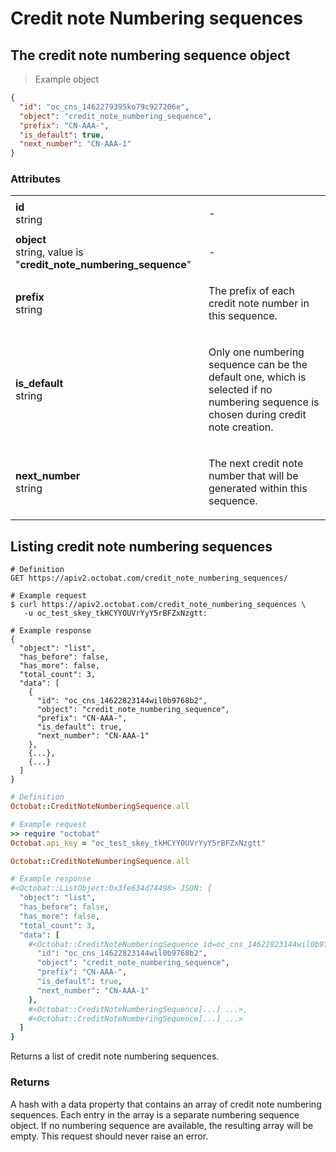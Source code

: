 # Credit note Numbering sequences
## The credit note numbering sequence object

> Example object

```json
{
  "id": "oc_cns_1462279395ko79c927206e",
  "object": "credit_note_numbering_sequence",
  "prefix": "CN-AAA-",
  "is_default": true,
  "next_number": "CN-AAA-1"
}
```

### Attributes
<table>
  <tbody>
    <tr class="first-row">
      <td class="attribute"><strong>id</strong><br/><span class="details">string</span></td>
      <td><p>-</p></td>
    </tr>
    <tr>
      <td class="attribute"><strong>object</strong><br/><span class="details">string, value is "<strong>credit_note_numbering_sequence</strong>"</span></td>
      <td><p>-</p></td>
    </tr>
    <tr>
      <td class="attribute"><strong>prefix</strong><br/><span class="details">string</span></td>
      <td><p>The prefix of each credit note number in this sequence.</p></td>
    </tr>
    <tr>
      <td class="attribute"><strong>is_default</strong><br/><span class="details">string</span></td>
      <td><p>Only one numbering sequence can be the default one, which is selected if no numbering sequence is chosen during credit note creation.</p></td>
    </tr>
    <tr>
      <td class="attribute"><strong>next_number</strong><br/><span class="details">string</span></td>
      <td><p>The next credit note number that will be generated within this sequence.</p></td>
    </tr>
  </tbody>
</table>


## Listing credit note numbering sequences

```shell
# Definition
GET https://apiv2.octobat.com/credit_note_numbering_sequences/

# Example request
$ curl https://apiv2.octobat.com/credit_note_numbering_sequences \
   -u oc_test_skey_tkHCYYOUVrYyY5rBFZxNzgtt:

# Example response
{
  "object": "list",
  "has_before": false,
  "has_more": false,
  "total_count": 3,
  "data": [
    {
      "id": "oc_cns_14622823144wil0b9768b2",
      "object": "credit_note_numbering_sequence",
      "prefix": "CN-AAA-",
      "is_default": true,
      "next_number": "CN-AAA-1"
    },
    {...},
    {...}
  ]
}
```

```ruby
# Definition
Octobat::CreditNoteNumberingSequence.all

# Example request
>> require "octobat"
Octobat.api_key = "oc_test_skey_tkHCYYOUVrYyY5rBFZxNzgtt"

Octobat::CreditNoteNumberingSequence.all

# Example response
#<Octobat::ListObject:0x3fe634d74498> JSON: {
  "object": "list",
  "has_before": false,
  "has_more": false,
  "total_count": 3,
  "data": [
    #<Octobat::CreditNoteNumberingSequence id=oc_cns_14622823144wil0b9768b2 0x00000a> JSON: {
      "id": "oc_cns_14622823144wil0b9768b2",
      "object": "credit_note_numbering_sequence",
      "prefix": "CN-AAA-",
      "is_default": true,
      "next_number": "CN-AAA-1"
    },
    #<Octobat::CreditNoteNumberingSequence[...] ...>,
    #<Octobat::CreditNoteNumberingSequence[...] ...>
  ]
}
```

Returns a list of credit note numbering sequences.

### Returns
A hash with a data property that contains an array of credit note numbering sequences. Each entry in the array is a separate numbering sequence object. If no numbering sequence are available, the resulting array will be empty. This request should never raise an error.
